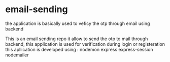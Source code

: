 # email-sending
the application is basically used to veficy the otp through email using backend 

This is an email sending repo it allow to send the otp to mail through backend, this application is used for verification during login or registeration
this apllication is developed using :
nodemon
express
express-session
nodemailer

